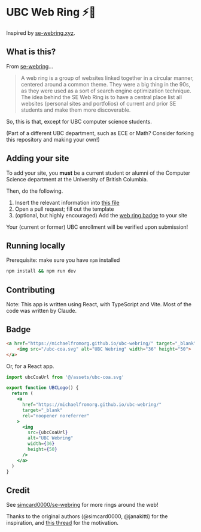 # UBC Web Ring ⚡🦅

Inspired by [se-webring.xyz](https://se-webring.xyz).

## What is this?

From [se-webring](https://github.com/simcard0000/se-webring)...

> A web ring is a group of websites linked together in a circular manner, centered around a common theme. They were a big thing in the 90s, as they were used as a sort of search engine optimization technique. The idea behind the SE Web Ring is to have a central place list all websites (personal sites and portfolios) of current and prior SE students and make them more discoverable.

So, this is that, except for UBC computer science students.

(Part of a different UBC department, such as ECE or Math? Consider forking this repository and making your own!)

## Adding your site

To add your site, you **must** be a current student or alumni of the Computer Science department at the University of British Columbia.

Then, do the following.

1. Insert the relevant information into [this file](https://github.com/michaelfromorg/ubc-webring/edit/main/src/data/websites.json)
2. Open a pull request; fill out the template
3. (optional, but highly encouraged) Add the [web ring badge](#badge) to your site

Your (current or former) UBC enrollment will be verified upon submission!

## Running locally

Prerequisite: make sure you have `npm` installed

```bash
npm install && npm run dev
```

## Contributing

Note: This app is written using React, with TypeScript and Vite. Most of the code was written by Claude.

## Badge

```html
<a href="https://michaelfromorg.github.io/ubc-webring/" target="_blank" rel="noopener noreferrer">
    <img src="/ubc-coa.svg" alt="UBC Webring" width="36" height="50">
</a>
```

Or, for a React app.

```jsx
import ubcCoaUrl from '@/assets/ubc-coa.svg'

export function UBCLogo() {
  return (
    <a 
      href="https://michaelfromorg.github.io/ubc-webring/" 
      target="_blank" 
      rel="noopener noreferrer"
    >
      <img 
        src={ubcCoaUrl} 
        alt="UBC Webring" 
        width={36} 
        height={50} 
      />
    </a>
  )
}
```

## Credit

See [simcard0000/se-webring](https://github.com/simcard0000/se-webring) for more rings around the web!

Thanks to the original authors (@simcard0000, @janakitti) for the inspiration, and [this thread](https://x.com/garrethleee/status/1874499577102860691) for the motivation. 
